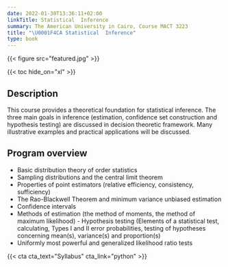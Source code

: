 ```yaml
---
date: 2022-01-30T13:36:11+02:00
linkTitle: Statistical  Inference 
summary: The American University in Cairo, Course MACT 3223
title: "\U0001F4CA Statistical  Inference"
type: book
---
```


{{< figure src="featured.jpg" >}}

{{< toc hide_on="xl" >}}

## Description

This course provides a theoretical foundation for statistical inference. The three main goals in inference (estimation, confidence set construction and hypothesis testing) are discussed in decision theoretic framework. Many illustrative examples and practical applications will be discussed.


## Program overview

- Basic   distribution theory of order statistics 
- Sampling   distributions and the central limit theorem 
- Properties   of point estimators (relative efficiency, consistency, sufficiency) 
- The   Rao-Blackwell Theorem and minimum variance unbiased estimation 
- Confidence   intervals
- Methods   of estimation (the method of moments, the method of maximum likelihood)                                   - Hypothesis   testing (Elements of a statistical test, calculating, Types I and II error   probabilities, testing of hypotheses concerning mean(s), variance(s) and   proportion(s) 
- Uniformly   most powerful and generalized likelihood ratio tests

{{< cta cta_text="Syllabus" cta_link="python" >}}







